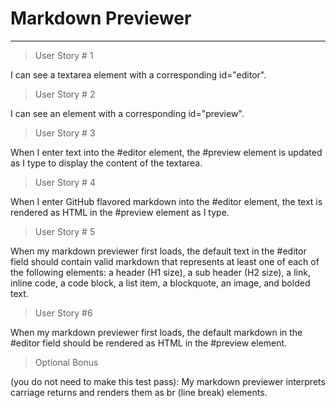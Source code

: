 # Markdown Previewer

---

> User Story # 1

I can see a textarea element with a corresponding id="editor".

> User Story # 2

I can see an element with a corresponding id="preview".

> User Story # 3

When I enter text into the #editor element, the #preview element is updated as I type to display the content of the textarea.

> User Story # 4

When I enter GitHub flavored markdown into the #editor element, the text is rendered as HTML in the #preview element as I type.

> User Story # 5

When my markdown previewer first loads, the default text in the #editor field should contain valid markdown that represents at least one of each of the following elements: a header (H1 size), a sub header (H2 size), a link, inline code, a code block, a list item, a blockquote, an image, and bolded text.

> User Story #6

When my markdown previewer first loads, the default markdown in the #editor field should be rendered as HTML in the #preview element.

> Optional Bonus

(you do not need to make this test pass): My markdown previewer interprets carriage returns and renders them as br (line break) elements.

